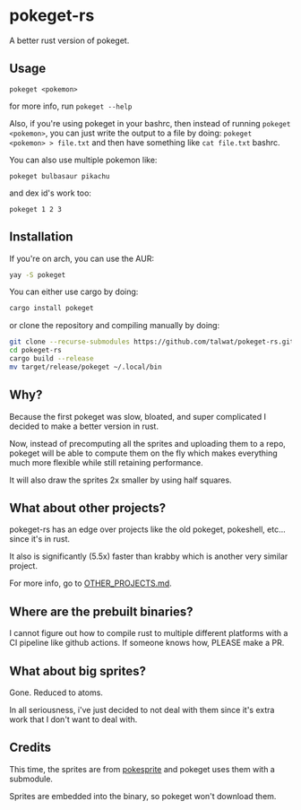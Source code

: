 # pokeget-rs

A better rust version of pokeget.

## Usage

`pokeget <pokemon>`

for more info, run `pokeget --help`

Also, if you're using pokeget in your bashrc, then instead of running `pokeget <pokemon>`,
you can just write the output to a file by doing: `pokeget <pokemon> > file.txt` and then
have something like `cat file.txt` bashrc.

You can also use multiple pokemon like:

`pokeget bulbasaur pikachu`

and dex id's work too:

`pokeget 1 2 3`

## Installation

If you're on arch, you can use the AUR:

```sh
yay -S pokeget
```

You can either use cargo by doing:

```sh
cargo install pokeget
```

or clone the repository and compiling manually by doing:

```sh
git clone --recurse-submodules https://github.com/talwat/pokeget-rs.git
cd pokeget-rs
cargo build --release
mv target/release/pokeget ~/.local/bin
```

## Why?

Because the first pokeget was slow, bloated, and super complicated I decided to make a better version in rust.

Now, instead of precomputing all the sprites and uploading them to a repo, pokeget will
be able to compute them on the fly which makes everything much more flexible while still retaining performance.

It will also draw the sprites 2x smaller by using half squares.

## What about other projects?

pokeget-rs has an edge over projects like the old pokeget, pokeshell, etc... since it's in rust.

It also is significantly (5.5x) faster than krabby which is another very similar project.

For more info, go to [OTHER_PROJECTS.md](OTHER_PROJECTS.md).

## Where are the prebuilt binaries?

I cannot figure out how to compile rust to multiple different platforms with a CI pipeline like github actions.
If someone knows how, PLEASE make a PR.

## What about big sprites?

Gone. Reduced to atoms.

In all seriousness, i've just decided to not deal with them since it's extra work that I don't want to deal with.

## Credits

This time, the sprites are from [pokesprite](https://github.com/msikma/pokesprite) and pokeget uses them with a submodule.

Sprites are embedded into the binary, so pokeget won't download them.
